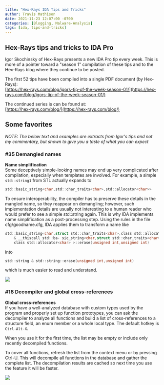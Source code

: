 ```yaml
---
title: "Hex-Rays IDA Tips and Tricks"
author: Travis Mathison
date: 2021-11-23 12:07:00 -0700
categories: [Blogging, Malware-Analysis]
tags: [ida, tips-and-tricks]
---
```


## Hex-Rays tips and tricks to IDA Pro
Igor Skochinsky of Hex-Rays presents a new IDA Pro tip every week.  This is more of a pointer toward a "season 1" compilation of these tips and to the Hex-Rays blog where they continue to be posted.

The first 52 tips have been compiled into a single PDF document (by Hex-Rays):<br/>
[https://hex-rays.com/blog/igors-tip-of-the-week-season-01/](https://hex-rays.com/blog/igors-tip-of-the-week-season-01/)

The continued series is can be found at:<br/>
[https://hex-rays.com/blog/](https://hex-rays.com/blog/)

## Some favorites
*NOTE: The below text and examples are extracts from Igor's tips and not my commentary, but shown to give you a taste of what you can expect*

### #35 Demangled names
**Name simplification**<br/>
Some deceptively simple-looking names may end up very complicated after compilation, especially when templates are involved. For example, a simple `std::string1` from STL actually expands to<br/>
```c
std::basic_string<char,std::char_traits<char>,std::allocator<char>>
```

To ensure interoperability, the compiler has to preserve these details in the mangled name, so they reappear on demangling; however, such implementation details are usually not interesting to a human reader who would prefer to see a simple std::string again. This is why IDA implements name simplification as a post-processing step. Using the rules in the file cfg/goodname.cfg, IDA applies them to transform a name like<br/>
```c
std::basic_string<char,struct std::char_traits<char>,class std::allocator<char> > 
    & __thiscall std::ba- sic_string<char,struct std::char_traits<char>,
    class std::allocator<char> >::erase(unsigned int,unsigned int)
```

into

```c
std::string & std::string::erase(unsigned int,unsigned int)
```

which is much easier to read and understand.

<img style="align:left" src="{{ site.url }}/assets/img/blogging/igor-tips-35.png"/>


### #18 Decompiler and global cross-references
**Global cross-references**<br/>
If you have a well-analyzed database with custom types used by the program and properly set up function prototypes, you can ask the decompiler to analyze all functions and build a list of cross-references to a structure field, an enum member or a whole local type. The default hotkey is `Ctrl-Alt-X`.

When you use it for the first time, the list may be empty or include only recently decompiled functions.

To cover all functions, refresh the list from the context menu or by pressing Ctrl-U. This will decompile all functions in the database and gather the complete list. The decompilation results are cached so next time you use the feature it will be faster.

<img style="align:left" src="{{ site.url }}/assets/img/blogging/igor-tips-18.png"/>
